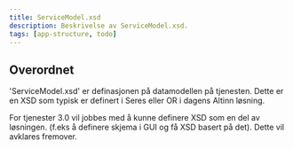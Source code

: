 ```yaml
---
title: ServiceModel.xsd
description: Beskrivelse av ServiceModel.xsd.
tags: [app-structure, todo]
---
```


## Overordnet

'ServiceModel.xsd' er definasjonen på datamodellen på tjenesten. Dette er en XSD som typisk
er definert i Seres eller OR i dagens Altinn løsning.

For tjenester 3.0 vil jobbes med å kunne definere XSD som en del av løsningen. (f.eks å definere skjema i GUI og få XSD basert på det).
Dette vil avklares fremover.


